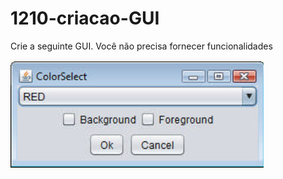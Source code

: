 # 1210-criacao-GUI
Crie a seguinte GUI. Você não precisa fornecer funcionalidades

![Exercicio](1.PNG)
